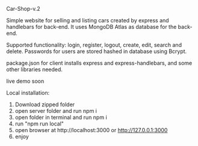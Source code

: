 Car-Shop-v.2

Simple website for selling and listing cars created by express and handlebars for back-end.
It uses MongoDB Atlas as database for the back-end.

Supported functionality: login, register, logout, create, edit, search and delete.
Passwords for users are stored hashed in database using Bcrypt.

package.json for client installs express and express-handlebars, and some other libraries needed.

live demo soon

Local installation:

1. Download zipped folder
2. open server folder and run npm i
3. open folder in terminal and run npm i
4. run "npm run local" 
6. open browser at http://localhost:3000 or http://127.0.0.1:3000
7. enjoy